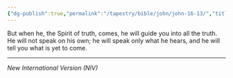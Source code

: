 ```yaml
---
{"dg-publish":true,"permalink":"/tapestry/bible/john/john-16-13/","title":"John 16:13","hide":true,"tags":["bible-verse","bible-verse"],"dgHomeLink":true,"dgShowLocalGraph":true,"dgEnableSearch":true}
---
```



But when he, the Spirit of truth, comes, he will guide you into all the truth. He will not speak on his own; he will speak only what he hears, and he will tell you what is yet to come.

---
*New International Version (NIV)*